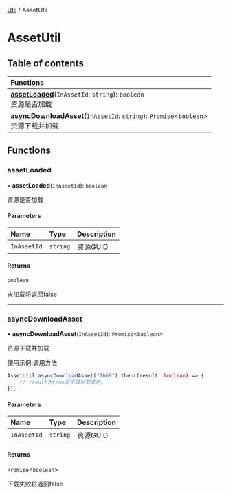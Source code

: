 [Util](Util.Util.md) / AssetUtil

# AssetUtil <Badge type="tip" text="Namespace" /> <Score text="AssetUtil" />

## Table of contents

| Functions |
| :-----|
| **[assetLoaded](Util.AssetUtil.md#assetloaded)**(`InAssetId`: `string`): `boolean` <br> 资源是否加载|
| **[asyncDownloadAsset](Util.AssetUtil.md#asyncdownloadasset)**(`InAssetId`: `string`): `Promise`<`boolean`\> <br> 资源下载并加载|

## Functions

### assetLoaded <Score text="assetLoaded" /> 

• **assetLoaded**(`InAssetId`): `boolean` 

资源是否加载


#### Parameters

| Name | Type | Description |
| :------ | :------ | :------ |
| `InAssetId` | `string` | 资源GUID |

#### Returns

`boolean`

未加载将返回false

___

### asyncDownloadAsset <Score text="asyncDownloadAsset" /> 

• **asyncDownloadAsset**(`InAssetId`): `Promise`<`boolean`\> 

资源下载并加载


使用示例:调用方法
```ts
AssetUtil.asyncDownloadAsset("7669").then((result: boolean) => {
    // result为true是资源加载成功;
});
```

#### Parameters

| Name | Type | Description |
| :------ | :------ | :------ |
| `InAssetId` | `string` | 资源GUID |

#### Returns

`Promise`<`boolean`\>

下载失败将返回false
